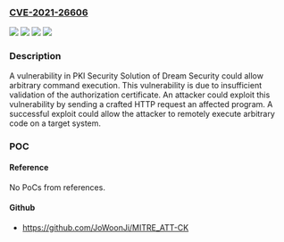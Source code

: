 ### [CVE-2021-26606](https://cve.mitre.org/cgi-bin/cvename.cgi?name=CVE-2021-26606)
![](https://img.shields.io/static/v1?label=Product&message=MagicLine4NX.exe&color=blue)
![](https://img.shields.io/static/v1?label=Version&message=1.0.0.17%3C%201.0.0.18%20&color=brighgreen)
![](https://img.shields.io/static/v1?label=Vulnerability&message=CWE-120%20Buffer%20Overflow&color=brighgreen)
![](https://img.shields.io/static/v1?label=Vulnerability&message=CWE-20%20Improper%20Input%20Validation&color=brighgreen)

### Description

A vulnerability in PKI Security Solution of Dream Security could allow arbitrary command execution. This vulnerability is due to insufficient validation of the authorization certificate. An attacker could exploit this vulnerability by sending a crafted HTTP request an affected program. A successful exploit could allow the attacker to remotely execute arbitrary code on a target system.

### POC

#### Reference
No PoCs from references.

#### Github
- https://github.com/JoWoonJi/MITRE_ATT-CK

